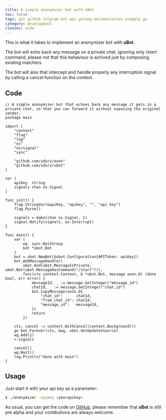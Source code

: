 ```yaml
---
title: A simple anonymizer bot with uBot
toc: false
tags: git github telgram bot api golang documentation example go
category: development
classes: wide
---
```


This is what it takes to implement an anonymizer bot with **uBot**. 

The bot will echo back any message on a private chat, ignoring only _/start_ command, please not that this behaviour is achived just by composing 
existing matchers.

The bot will also that intercept and handle properly any interruption signal by calling a cancel function on the context.

## Code
```golang
// A simple anonymizer bot that echoes back any message it gets in a private chat, so that you can forward it without exposing the original sender.
package main

import (
	"context"
	"flag"
	"log"
	"os"
	"os/signal"
	"sync"

	"github.com/sdurz/axon"
	"github.com/sdurz/ubot"
)

var (
	apiKey  string
	signals chan os.Signal
)

func init() {
	flag.StringVar(&apiKey, "apikey", "", "api key")
	flag.Parse()

	signals = make(chan os.Signal, 1)
	signal.Notify(signals, os.Interrupt)
}

func main() {
	var (
		wg  sync.WaitGroup
		bot *ubot.Bot
	)
	bot = ubot.NewBot(&ubot.Configuration{APIToken: apiKey})
	bot.AddMessageHandler(
		ubot.And(ubot.MessageIsPrivate, ubot.Not(ubot.MessageHasCommand("/start"))),
		func(ctx context.Context, b *ubot.Bot, message axon.O) (done bool, err error) {
			messageId, _ := message.GetInteger("message_id")
			chatId, _ := message.GetInteger("chat.id")
			bot.CopyMessage(axon.O{
				"chat_id":      chatId,
				"from_chat_id": chatId,
				"message_id":   messageId,
			})
			return
		})

	ctx, cancel := context.WithCancel(context.Background())
	go bot.Forever(ctx, &wg, ubot.GetUpdatesSource)
	wg.Add(1)
	<-signals

	cancel()
	wg.Wait()
	log.Println("done with main")
}
```

## Usage
Just start it with your api key as a parameter:
```bash
$ ./anonymizer -apykey <yourapikey>
```

As usual, you can get the code on [GitHub](https://github.com/sdurz/anonymizerbot), please remember that **uBot** is still pre alpha and your contibutions are always welcome.